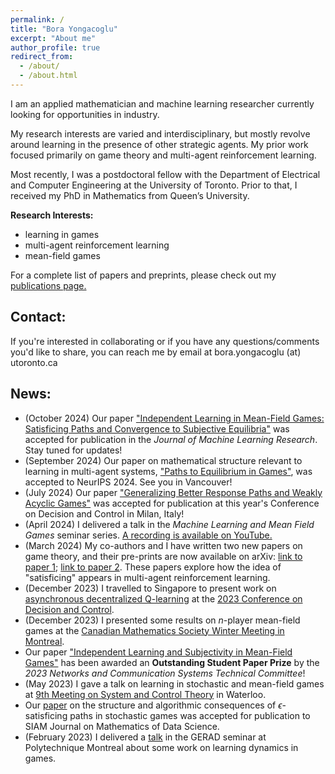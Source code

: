 ```yaml
---
permalink: /
title: "Bora Yongacoglu"
excerpt: "About me"
author_profile: true
redirect_from: 
  - /about/
  - /about.html
---
```


I am an applied mathematician and machine learning researcher currently looking for opportunities in industry.

My research interests are varied and interdisciplinary, but mostly revolve around learning in the presence of other strategic agents. My prior work focused primarily on game theory and multi-agent reinforcement learning. 

Most recently, I was a postdoctoral fellow with the Department of Electrical and Computer Engineering at the University of Toronto. Prior to that, I received my PhD in Mathematics from Queen’s University. 


**Research Interests:** 
- learning in games
- multi-agent reinforcement learning  
- mean-field games

For a complete list of papers and preprints, please check out my [publications page.](https://yongac.github.io/publications/)



## Contact:

If you're interested in collaborating or if you have any questions/comments you'd like to share, you can reach me by email at bora.yongacoglu (at) utoronto.ca



## News:
* (October 2024) Our paper ["Independent Learning in Mean-Field Games: Satisficing Paths and Convergence to Subjective Equilibria"](https://arxiv.org/abs/2209.05703) was accepted for publication in the *Journal of Machine Learning Research*. Stay tuned for updates! 
* (September 2024) Our paper on mathematical structure relevant to learning in multi-agent systems, ["Paths to Equilibrium in Games"](https://arxiv.org/pdf/2403.18079), was accepted to NeurIPS 2024. See you in Vancouver! 
* (July 2024) Our paper ["Generalizing Better Response Paths and Weakly Acyclic Games"](https://arxiv.org/pdf/2403.18086) was accepted for publication at this year's Conference on Decision and Control in Milan, Italy!
* (April 2024) I delivered a talk in the *Machine Learning and Mean Field Games* seminar series. [A recording is available on YouTube.](https://www.youtube.com/watch?v=wGgLhG2wzHg)
* (March 2024) My co-authors and I have written two new papers on game theory, and their pre-prints are now available on arXiv: [link to paper 1](https://arxiv.org/abs/2403.18079); [link to paper 2](https://arxiv.org/abs/2403.18086). These papers explore how the idea of "satisficing" appears in multi-agent reinforcement learning.
* (December 2023) I travelled to Singapore to present work on  [asynchronous decentralized Q-learning](https://arxiv.org/abs/2308.03239) at the [2023 Conference on Decision and Control](https://cdc2023.ieeecss.org/).
* (December 2023) I presented some results on $n$-player mean-field games at the [Canadian Mathematics Society Winter Meeting in Montreal](https://www2.cms.math.ca/Events/winter23/schedule_session#sct).  
* Our paper ["Independent Learning and Subjectivity in Mean-Field Games"](https://ieeexplore.ieee.org/document/9992399) has been awarded an **Outstanding Student Paper Prize** by the *2023 Networks and Communication Systems Technical Committee*!
* (May 2023) I gave a talk on learning in stochastic and mean-field games at [9th Meeting on System and Control Theory](https://ece.uwaterloo.ca/~cnielsen/MSCT/2023/) in Waterloo.
* Our [paper](https://epubs.siam.org/doi/abs/10.1137/22M1515112) on the structure and algorithmic consequences of $\epsilon$-satisficing paths in stochastic games was accepted for publication to SIAM Journal on Mathematics of Data Science.
* (February 2023) I delivered a [talk](https://www.gerad.ca/en/events/2062) in the GERAD seminar at Polytechnique Montreal about some work on learning dynamics in games.








